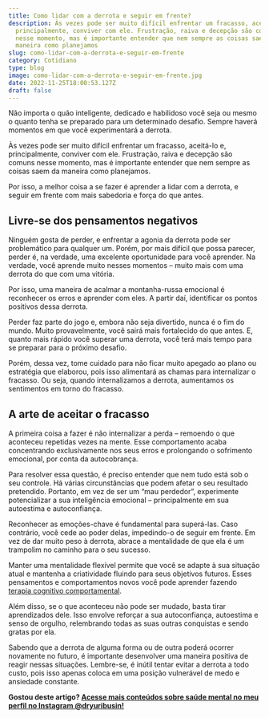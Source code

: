 ```yaml
---
title: Como lidar com a derrota e seguir em frente?
description: Às vezes pode ser muito difícil enfrentar um fracasso, aceitá-lo e,
  principalmente, conviver com ele. Frustração, raiva e decepção são comuns
  nesse momento, mas é importante entender que nem sempre as coisas saem da
  maneira como planejamos
slug: como-lidar-com-a-derrota-e-seguir-em-frente
category: Cotidiano
type: blog
image: como-lidar-com-a-derrota-e-seguir-em-frente.jpg
date: 2022-11-25T18:00:53.127Z
draft: false
---
```


Não importa o quão inteligente, dedicado e habilidoso você seja ou mesmo o quanto tenha se preparado para um determinado desafio. Sempre haverá momentos em que você experimentará a derrota.

Às vezes pode ser muito difícil enfrentar um fracasso, aceitá-lo e, principalmente, conviver com ele. Frustração, raiva e decepção são comuns nesse momento, mas é importante entender que nem sempre as coisas saem da maneira como planejamos.

Por isso, a melhor coisa a se fazer é aprender a lidar com a derrota, e seguir em frente com mais sabedoria e força do que antes.

## []()Livre-se dos pensamentos negativos

Ninguém gosta de perder, e enfrentar a agonia da derrota pode ser problemático para qualquer um. Porém, por mais difícil que possa parecer, perder é, na verdade, uma excelente oportunidade para você aprender. Na verdade, você aprende muito nesses momentos – muito mais com uma derrota do que com uma vitória.

Por isso, uma maneira de acalmar a montanha-russa emocional é reconhecer os erros e aprender com eles. A partir daí, identificar os pontos positivos dessa derrota.

Perder faz parte do jogo e, embora não seja divertido, nunca é o fim do mundo. Muito provavelmente, você sairá mais fortalecido do que antes. E, quanto mais rápido você superar uma derrota, você terá mais tempo para se preparar para o próximo desafio.

Porém, dessa vez, tome cuidado para não ficar muito apegado ao plano ou estratégia que elaborou, pois isso alimentará as chamas para internalizar o fracasso. Ou seja, quando internalizamos a derrota, aumentamos os sentimentos em torno do fracasso.

## []()A arte de aceitar o fracasso

A primeira coisa a fazer é não internalizar a perda – remoendo o que aconteceu repetidas vezes na mente. Esse comportamento acaba concentrando exclusivamente nos seus erros e prolongando o sofrimento emocional, por conta da autocobrança.

Para resolver essa questão, é preciso entender que nem tudo está sob o seu controle. Há várias circunstâncias que podem afetar o seu resultado pretendido. Portanto, em vez de ser um “mau perdedor”, experimente potencializar a sua inteligência emocional – principalmente em sua autoestima e autoconfiança.

Reconhecer as emoções-chave é fundamental para superá-las. Caso contrário, você cede ao poder delas, impedindo-o de seguir em frente. Em vez de dar muito peso à derrota, abrace a mentalidade de que ela é um trampolim no caminho para o seu sucesso.

Manter uma mentalidade flexível permite que você se adapte à sua situação atual e mantenha a criatividade fluindo para seus objetivos futuros. Esses pensamentos e comportamentos novos você pode aprender fazendo [terapia cognitivo comportamental](https://yuribusin.com.br/).

Além disso, se o que aconteceu não pode ser mudado, basta tirar aprendizados dele. Isso envolve reforçar a sua autoconfiança, autoestima e senso de orgulho, relembrando todas as suas outras conquistas e sendo gratas por ela.

Sabendo que a derrota de alguma forma ou de outra poderá ocorrer novamente no futuro, é importante desenvolver uma maneira positiva de reagir nessas situações. Lembre-se, é inútil tentar evitar a derrota a todo custo, pois isso apenas coloca em uma posição vulnerável de medo e ansiedade constante.

**Gostou deste artigo? [Acesse mais conteúdos sobre saúde mental no meu perfil no Instagram @dryuribusin!](https://www.instagram.com/dryuribusin/)**
